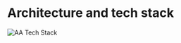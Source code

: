 # Architecture and tech stack

![AA Tech Stack](<img width="940" alt="image" src="https://github.com/user-attachments/assets/b1f6f650-66eb-4788-a944-8a77f068d649" />)


